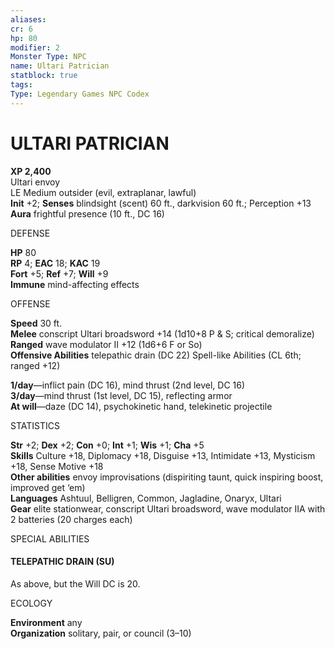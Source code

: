 ```yaml
---
aliases: 
cr: 6
hp: 80
modifier: 2
Monster Type: NPC
name: Ultari Patrician
statblock: true
tags: 
Type: Legendary Games NPC Codex
---
```

# ULTARI PATRICIAN


**XP 2,400**  
Ultari envoy  
LE Medium outsider (evil, extraplanar, lawful)  
**Init** +2; **Senses** blindsight (scent) 60 ft., darkvision 60 ft.; Perception +13  
**Aura** frightful presence (10 ft., DC 16)

DEFENSE

**HP** 80  
**RP** 4; **EAC** 18; **KAC** 19  
**Fort** +5; **Ref** +7; **Will** +9  
**Immune** mind-affecting effects

OFFENSE

**Speed** 30 ft.  
**Melee** conscript Ultari broadsword +14 (1d10+8 P & S; critical demoralize)  
**Ranged** wave modulator II +12 (1d6+6 F or So)  
**Offensive Abilities** telepathic drain (DC 22) Spell-like Abilities (CL 6th; ranged +12)

**1/day**—inflict pain (DC 16), mind thrust (2nd level, DC 16)  
**3/day**—mind thrust (1st level, DC 15), reflecting armor  
**At will**—daze (DC 14), psychokinetic hand, telekinetic projectile

STATISTICS

**Str** +2; **Dex** +2; **Con** +0; **Int** +1; **Wis** +1; **Cha** +5  
**Skills** Culture +18, Diplomacy +18, Disguise +13, Intimidate +13, Mysticism +18, Sense Motive +18  
**Other abilities** envoy improvisations (dispiriting taunt, quick inspiring boost, improved get ‘em)  
**Languages** Ashtuul, Belligren, Common, Jagladine, Onaryx, Ultari  
**Gear** elite stationwear, conscript Ultari broadsword, wave modulator IIA with 2 batteries (20 charges each)

SPECIAL ABILITIES

#### TELEPATHIC DRAIN (SU)

As above, but the Will DC is 20.

ECOLOGY

**Environment** any  
**Organization** solitary, pair, or council (3–10)